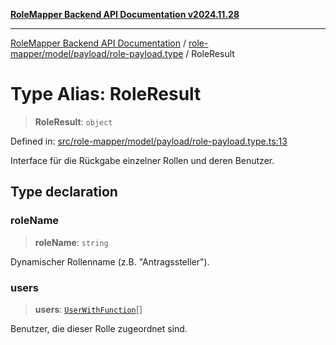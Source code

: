 [**RoleMapper Backend API Documentation v2024.11.28**](../../../../../README.md)

***

[RoleMapper Backend API Documentation](../../../../../modules.md) / [role-mapper/model/payload/role-payload.type](../README.md) / RoleResult

# Type Alias: RoleResult

> **RoleResult**: `object`

Defined in: [src/role-mapper/model/payload/role-payload.type.ts:13](https://github.com/FlowCraft-AG/RoleMapper/blob/1b2b6c233762d0bcac1cf2d3fd5c5f2ed014cf3e/backend/src/role-mapper/model/payload/role-payload.type.ts#L13)

Interface für die Rückgabe einzelner Rollen und deren Benutzer.

## Type declaration

### roleName

> **roleName**: `string`

Dynamischer Rollenname (z.B. "Antragssteller").

### users

> **users**: [`UserWithFunction`](UserWithFunction.md)[]

Benutzer, die dieser Rolle zugeordnet sind.
